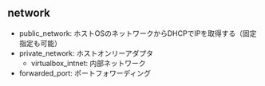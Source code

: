 ## network

* public_network: ホストOSのネットワークからDHCPでIPを取得する（固定指定も可能）
* private_network: ホストオンリーアダプタ
  * virtualbox_intnet: 内部ネットワーク
* forwarded_port: ポートフォワーディング